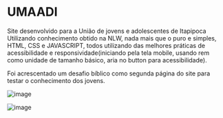 # UMAADI

Site desenvolvido para a União de jovens e adolescentes de Itapipoca
Utilizando conhecimento obtido na NLW, nada mais que o puro e simples, HTML, CSS e JAVASCRIPT, todos utilizando das melhores práticas de 
acessibilidade e responsividade(iniciando pela tela mobile, usando rem como unidade de tamanho básico, aria no button para acessibilidade).

Foi acrescentado um desafio bíblico como segunda página do site para testar o conhecimento dos jovens.

![image](https://user-images.githubusercontent.com/53325812/229611499-a1c9128a-abff-46d0-9e0a-fc654945b0e9.png)

![image](https://user-images.githubusercontent.com/53325812/229611323-720151fc-a243-4ce8-9e0e-0930396d1c76.png)
